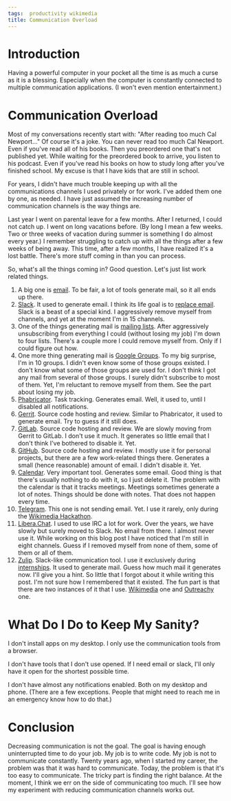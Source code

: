 ```yaml
---
tags:  productivity wikimedia
title: Communication Overload
---
```

# Introduction

Having a powerful computer in your pocket all the time is as much a curse as it is a blessing. Especially when the computer is constantly connected to multiple communication applications. (I won't even mention entertainment.)

# Communication Overload

Most of my conversations recently start with: "After reading too much Cal Newport..." Of course it's a joke. You can never read too much Cal Newport. Even if you've read all of his books. Then you preordered one that's not published yet. While waiting for the preordered book to arrive, you listen to his podcast. Even if you've read his books on how to study long after you've finished school. My excuse is that I have kids that are still in school.

For years, I didn't have much trouble keeping up with all the communications channels I used privately or for work. I've added them one by one, as needed. I have just assumed the increasing number of communication channels is the way things are.

Last year I went on parental leave for a few months. After I returned, I could not catch up. I went on long vacations before. (By long I mean a few weeks. Two or three weeks of vacation during summer is something I do almost every year.) I remember struggling to catch up with all the things after a few weeks of being away. This time, after a few months, I have realized it's a lost battle. There's more stuff coming in than you can process.

So, what's all the things coming in? Good question. Let's just list work related things.

1. A big one is [email](https://mail.google.com). To be fair, a lot of tools generate mail, so it all ends up there.
1. [Slack](https://slack.com). It used to generate email. I think its life goal is to [replace email](https://slack.com/why/slack-vs-email). Slack is a beast of a special kind. I aggressively remove myself from channels, and yet at the moment I'm in 15 channels.
1. One of the things generating mail is [mailing lists](https://lists.wikimedia.org). After aggressively unsubscribing from everything I could (without losing my job) I'm down to four lists. There's a couple more I could remove myself from. Only if I could figure out how.
1. One more thing generating mail is [Google Groups](https://groups.google.com). To my big surprise, I'm in 10 groups. I didn't even know some of those groups existed. I don't know what some of those groups are used for. I don't think I got any mail from several of those groups. I surely didn't subscribe to most of them. Yet, I'm reluctant to remove myself from them. See the part about losing my job.
1. [Phabricator](https://phabricator.wikimedia.org). Task tracking. Generates email. Well, it used to, until I disabled all notifications.
1. [Gerrit](https://gerrit.wikimedia.org). Source code hosting and review. Similar to Phabricator, it used to generate email. Try to guess if it still does.
1. [GitLab](https://gitlab.wikimedia.org). Source code hosting and review. We are slowly moving from Gerrit to GitLab. I don't use it much. It generates so little email that I don't think I've bothered to disable it. Yet.
1. [GitHub](https://github.com). Source code hosting and review. I mostly use it for personal projects, but there are a few work-related things there. Generates a small (hence reasonable) amount of email. I didn't disable it. Yet.
1. [Calendar](https://calendar.google.com). Very important tool. Generates some email. Good thing is that there's usually nothing to do with it, so I just delete it. The problem with the calendar is that it tracks meetings. Meetings sometimes generate a lot of notes. Things should be done with notes. That does not happen every time.
1. [Telegram](https://telegram.org). This one is not sending email. Yet. I use it rarely, only during the [Wikimedia Hackathon](https://www.mediawiki.org/wiki/Wikimedia_Hackathon_2024).
1. [Libera.Chat](https://libera.chat). I used to use IRC a lot for work. Over the years, we have slowly but surely moved to Slack. No email from there. I almost never use it. While working on this blog post I have noticed that I'm still in eight channels. Guess if I removed myself from none of them, some of them or all of them.
1. [Zulip](https://zulip.com). Slack-like communication tool. I use it exclusively during [internships](https://filipin.eu/tags/mentor). It used to generate mail. Guess how much mail it generates now. I'll give you a hint. So little that I forgot about it while writing this post. I'm not sure how I remembered that it existed. The fun part is that there are two instances of it that I use. [Wikimedia](https://wikimedia.zulipchat.com) one and [Outreachy](https://chat.outreachy.org) one.

# What Do I Do to Keep My Sanity?

I don't install apps on my desktop. I only use the communication tools from a browser.

I don't have tools that I don't use opened. If I need email or slack, I'll only have it open for the shortest possible time.

I don't have almost any notifications enabled. Both on my desktop and phone. (There are a few exceptions. People that might need to reach me in an emergency know how to do that.)

# Conclusion

Decreasing communication is not the goal. The goal is having enough uninterrupted time to do your job. My job is to write code. My job is not to communicate constantly. Twenty years ago, when I started my career, the problem was that it was hard to communicate. Today, the problem is that it's too easy to communicate. The tricky part is finding the right balance. At the moment, I think we err on the side of communicating too much. I'll see how my experiment with reducing communication channels works out.
